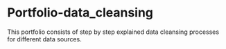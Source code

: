 # Portfolio-data_cleansing
This portfolio consists of step by step explained  data cleansing processes for different data sources.  
